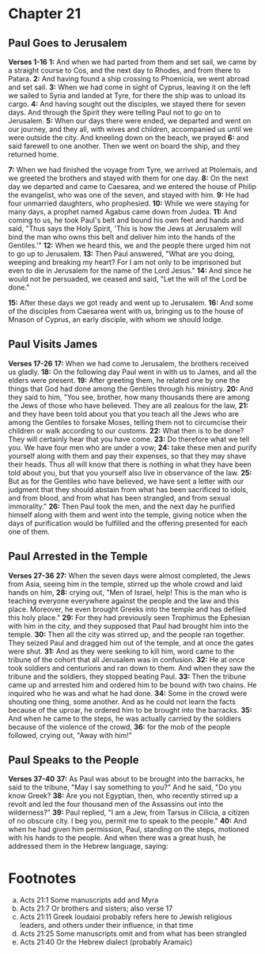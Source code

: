 # Chapter 21
## Paul Goes to Jerusalem
**Verses 1-16**
**1:** And when we had parted from them and set sail, we came by a straight course to Cos, and the next day to Rhodes, and from there to Patara.
**2:** And having found a ship crossing to Phoenicia, we went abroad and set sail.
**3:** When we had come in sight of Cyprus, leaving it on the left we sailed to Syria and landed at Tyre, for there the ship was to unload its cargo.
**4:** And having sought out the disciples, we stayed there for seven days. And through the Spirit they were telling Paul not to go on to Jerusalem.
**5:** When our days there were ended, we departed and went on our journey, and they all, with wives and children, accompanied us until we were outside the city. And kneeling down on the beach, we prayed
**6:** and said farewell to one another. Then we went on board the ship, and they returned home.

**7:** When we had finished the voyage from Tyre, we arrived at Ptolemais, and we greeted the brothers and stayed with them for one day.
**8:** On the next day we departed and came to Caesarea, and we entered the house of Philip the evangelist, who was one of the seven, and stayed with him.
**9:** He had four unmarried daughters, who prophesied.
**10:** While we were staying for many days, a prophet named Agabus came down from Judea.
**11:** And coming to us, he took Paul's belt and bound his own feet and hands and said, "Thus says the Holy Spirit, 'This is how the Jews at Jerusalem will bind the man who owns this belt and deliver him into the hands of the Gentiles.'"
**12:** When we heard this, we and the people there urged him not to go up to Jerusalem.
**13:** Then Paul answered, "What are you doing, weeping and breaking my heart? For I am not only to be imprisoned but even to die in Jerusalem for the name of the Lord Jesus."
**14:** And since he would not be persuaded, we ceased and said, "Let the will of the Lord be done."

**15:** After these days we got ready and went up to Jerusalem.
**16:** And some of the disciples from Caesarea went with us, bringing us to the house of Mnason of Cyprus, an early disciple, with whom we should lodge.

## Paul Visits James
**Verses 17-26**
**17:** When we had come to Jerusalem, the brothers received us gladly.
**18:** On the following day Paul went in with us to James, and all the elders were present.
**19:** After greeting them, he related one by one the things that God had done among the Gentiles through his ministry.
**20:** And they said to him, "You see, brother, how many thousands there are among the Jews of those who have believed. They are all zealous for the law,
**21:** and they have been told about you that you teach all the Jews who are among the Gentiles to forsake Moses, telling them not to circumcise their children or walk according to our customs.
**22:** What then is to be done? They will certainly hear that you have come.
**23:** Do therefore what we tell you. We have four men who are under a vow;
**24:** take these men and purify yourself along with them and pay their expenses, so that they may shave their heads. Thus all will know that there is nothing in what they have been told about you, but that you yourself also live in observance of the law.
**25:** But as for the Gentiles who have believed, we have sent a letter with our judgment that they should abstain from what has been sacrificed to idols, and from blood, and from what has been strangled, and from sexual immorality."
**26:** Then Paul took the men, and the next day he purified himself along with them and went into the temple, giving notice when the days of purification would be fulfilled and the offering presented for each one of them.

## Paul Arrested in the Temple
**Verses 27-36**
**27:** When the seven days were almost completed, the Jews from Asia, seeing him in the temple, stirred up the whole crowd and laid hands on him,
**28:** crying out, "Men of Israel, help! This is the man who is teaching everyone everywhere against the people and the law and this place. Moreover, he even brought Greeks into the temple and has defiled this holy place."
**29:** For they had previously seen Trophimus the Ephesian with him in the city, and they supposed that Paul had brought him into the temple.
**30:** Then all the city was stirred up, and the people ran together. They seized Paul and dragged him out of the temple, and at once the gates were shut.
**31:** And as they were seeking to kill him, word came to the tribune of the cohort that all Jerusalem was in confusion.
**32:** He at once took soldiers and centurions and ran down to them. And when they saw the tribune and the soldiers, they stopped beating Paul.
**33:** Then the tribune came up and arrested him and ordered him to be bound with two chains. He inquired who he was and what he had done.
**34:** Some in the crowd were shouting one thing, some another. And as he could not learn the facts because of the uproar, he ordered him to be brought into the barracks.
**35:** And when he came to the steps, he was actually carried by the soldiers because of the violence of the crowd,
**36:** for the mob of the people followed, crying out, "Away with him!"

## Paul Speaks to the People
**Verses 37-40**
**37:** As Paul was about to be brought into the barracks, he said to the tribune, "May I say something to you?" And he said, "Do you know Greek?
**38:** Are you not Egyptian, then, who recently stirred up a revolt and led the four thousand men of the Assassins out into the wilderness?"
**39:** Paul replied, "I am a Jew, from Tarsus in Cilicia, a citizen of no obscure city. I beg you, permit me to speak to the people."
**40:** And when he had given him permission, Paul, standing on the steps, motioned with his hands to the people. And when there was a great hush, he addressed them in the Hebrew language, saying:
# Footnotes
<ol type='a'>
	<li>Acts 21:1 Some manuscripts add and Myra</li>
	<li>Acts 21:7 Or brothers and sisters; also verse 17</li>
	<li>Acts 21:11 Greek Ioudaioi probably refers here to Jewish religious leaders, and others under their influence, in that time</li>
	<li>Acts 21:25 Some manuscripts omit and from what has been strangled</li>
	<li>Acts 21:40 Or the Hebrew dialect (probably Aramaic)</li>
</ol>
